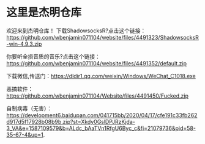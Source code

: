 # 这里是杰明仓库
欢迎来到杰明仓库！
下载ShadowsocksR?点击这个链接：https://github.com/wbenjamin071104/website/files/4491323/ShadowsocksR-win-4.9.3.zip

你要听全损音质的音乐?点击这个链接：https://github.com/wbenjamin071104/website/files/4491352/default.zip

下载微信,传送门：https://dldir1.qq.com/weixin/Windows/WeChat_C1018.exe

恶搞软件：https://github.com/wbenjamin071104/Website/files/4491450/Fucked.zip

自制病毒（无害）：https://development6.baidupan.com/041715bb/2020/04/17/cfe191c33fb262d917d5f17928b08b9b.zip?st=Xkdy0GslDPJRzKjda-3_VA&e=1587109579&b=ALdc_bAaTVn1RfgU6Byc_c&fi=21079736&pid=58-35-67-4&up=1.

